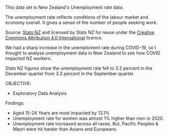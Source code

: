 This data set is New Zealand's Unemployment rate data.

The unemployment rate reflects conditions of the labour market and economy overall. It gives a sense of the number of people seeking work.

Source: [Stats NZ](https://www.stats.govt.nz/)&nbsp;and licensed by Stats NZ for reuse under the [Creative Commons Attribution 4.0 International](https://creativecommons.org/licenses/by/4.0/) licence.

We had a sharp increase in the unemploment rate during COVID-19, so I thought to analyse unemployment data in New Zealand to see how COVID impacted NZ workers.

Stats NZ figures show the unemployment rate fell to 3.2 percent in the December quarter from 3.3 percent in the September quarter.


OBJECTIVE:
 - Exploratory Data Analysis

Findings:

- Aged 15-24 Years are most impacted by 13.1%
- Unemployment rate for women was almost 1% higher than men in 2020.
- Unemployment rate increased across all races. But, Pacific Peoples & Maori were hit harder than Asians and Europeans.

